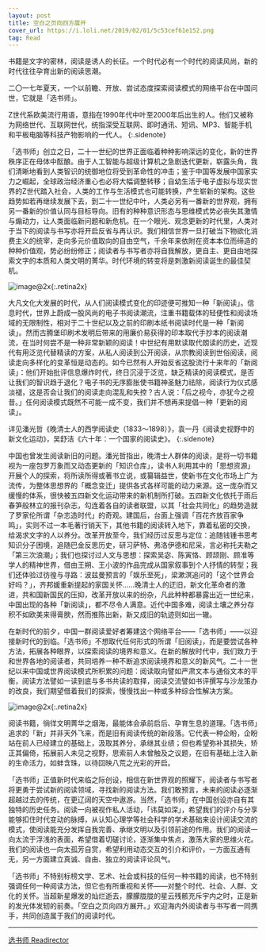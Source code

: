 ```yaml
---
layout: post
title: 空白之页向四方展开
cover_url: https://i.loli.net/2019/02/01/5c53cef61e152.png
tag: Read
---
```


书籍是文字的密林，阅读是诱人的长征。一个时代必有一个时代的阅读风尚，新的时代往往孕育出新的阅读思潮。

二〇一七年夏天，一个以前瞻、开放、尝试态度探索阅读模式的网络平台在中国问世，它就是「选书师」。

Z世代系欧美流行用语，意指在1990年代中叶至2000年后出生的人。他们又被称为网络世代、互联网世代，统指深受互联网、即时通讯、短讯、MP3、智能手机和平板电脑等科技产物影响的一代人。
{:.sidenote}

「选书师」创立之日，二十一世纪的世界正面临着种种影响深远的变化，新的世界秩序正在母体中酝酿。由于人工智能与超级计算机之急剧迭代更新，崭露头角，我们清晰地看到人类智识的统御地位将受到革命性的冲击；鉴于中国等发展中国家实力之崛起，全球政治经济重心也必将大幅调整转移；自幼生活于电子虚拟与现实世界的Z世代踏入社会，人类的工作与生活模式也可能转换，产生崭新的架构。这些趋势如若再继续发展下去，到二十一世纪中叶，人类必另有一番新的世界观，拥有另一番新的价值认同与目标导向。旧有的种种意识形态与思维模式势必丧失其激情与煽动力，让人类面临新问题和新危机。在一个眼光、观念更新的时代里，人类对于当下的阅读与书写亦将开启反省与再认识。我们相信世界一旦打破当下物欲化消费主义的统宰，走向多元价值取向的自由空气，千余年来依附在资本本位而缔造的种种价值观，势必纷纷修正；阅读者与书写者亦将自我解放，更自主、更自由地探索文字的本质和人类文明的菁华。时代环境的转变将是刺激新阅读诞生的最佳契机。

![image@2x](https://i.loli.net/2019/02/01/5c53cf033a685.jpg){:.retina2x}

大凡文化大发展的时代，从人们阅读模式变化的印迹便可推知一种「新阅读」。信息时代，世界上蔚成一股风尚的电子书阅读潮流，注重书籍载体的轻便性和阅读场域的无限制性，相对于二十世纪以及之前的印刷本纸书阅读时代是一种「新阅读」。然而古腾堡印刷术发明后带来的用廉价易获得的印本取代手抄本的阅读潮流，在当时何尝不是一种非常新颖的阅读！中世纪有用默读取代朗读的历史，近现代有用泛览代替精读的方案，从私人阅读到公开阅读，从宗教阅读到世俗阅读，阅读走向多样化的变革恒是动态的。如今已然有人开始反省这股流行十来年的「新阅读」：他们开始批评信息爆炸时代，终日沉浸于泛览，缺乏精读的阅读模式，是否让我们的智识趋于退化？电子书的无序膨胀使书籍神圣魅力祛除，阅读行为仪式感淡褪，这是否会让我们的阅读走向混乱和失控？古人说：「后之视今，亦犹今之视昔。」任何阅读模式既然不可能一成不变，我们并不想再来提倡一种「更新的阅读」。

详见潘光哲《晚清士人的西学阅读史（1833～1898）》，袁一丹《阅读史视野中的新文化运动》，吴舒洁《六十年：一个国家的阅读史》。
{:.sidenote}

中国也曾发生阅读新旧的问题。潘光哲指出，晚清士人群体的阅读，是将一切书籍视为一座包罗万象而又动态更新的「知识仓库」，读书人利用其中的「思想资源」开展个人的探索，将所读所得或著书立说，或纂辑益世，使新书在文化市场上广为流传，为整体思想界的「概念变迁」提供各式各样可能的动力来源。这一庞杂而又缓慢的体系，很快被五四新文化运动带来的新机制所打破。五四新文化依托于雨后春笋般林立的报刊杂志，勾连着各自的读者联盟，以其「社会共同化」的趋势造就了罗家伦所谓「杂志造时代」的奇观。建国后，台面上强调「百花齐放百家争鸣」，实则不过一本毛著行销天下，其他书籍的阅读转入地下，靠着私密的交换，给渴求文字的人以养分。改革开放至今，我们经历过反思与定位：追随钱锺书思考知识分子困境，追随巴金反思历史，研习萨特、弗洛伊德和尼采，言必称托夫勒之「第三次浪潮」；我们也探讨过人文与思想：探索吴宓、陈寅恪、顾颉刚、顾准等学人的精神世界，借由王朔、王小波的作品完成从国家叙事到个人抒情的转型；我们还体验过彷徨与寻路：波兹曼预言的「娱乐至死」，梁漱溟追问的「这个世界会好吗？」，齐邦媛重新提起的家国关怀……晚清士人的迂旧，新文化革命者的激进，共和国新国民的压抑，改革开放以来的纷杂，凡此种种都暴露出近一世纪来，中国出现的各种「新阅读」，都不尽令人满意。近代中国多难，阅读土壤之养分存积不如欧美来得膏腴，然而推陈出新，新又成旧的轨迹则如出一辙。

在新时代的前夕，中国一群阅读爱好者筹建这个网络平台——「选书师」——以迎接新时代的到临。「选书师」不想取代任何形式的所谓「旧阅读」，而是要尝试各种方法，拓展各种眼界，以探索阅读的境界和意义。在新的解放时代中，我们致力于和世界各地的阅读者，共同培养一种不断追求阅读境界和意义的新风气。二十一世纪以来中国或世界阅读模式所积累的问题：阅读取向譬如严肃文本与通俗文本的平衡，阅读方法譬如一读到底与多书共读的取择，阅读交流譬如书评撰写与沙龙策办的改良，我们期望借着我们的探索，慢慢找出一种或多种综合性解决方案。

![image@2x](https://i.loli.net/2019/02/01/5c53cf03c9952.jpg){:.retina2x}

阅读书籍，徜徉文明菁华之烟海，最能体会承前启后、孕育生息的道理。「选书师」追求的「新」并非天外飞来，而是旧有阅读传统的新段落。它代表一种企盼，企盼站在前人已经建立的基础上，汲取其养分，承继其业绩；但也希望弥补其损失，矫正其偏倚，拓展前人未见之视野，思索前人未曾触及之议题，在旧有基础上注入新的生命活力，如蚌含珠，以待回映八荒之光彩的开启。

「选书师」正值新时代来临之际创设，相信在新世界观的照耀下，阅读者与书写者将更勇于尝试新的阅读领域，寻找新的阅读方法。我们敢预言，未来的阅读必逐渐超越过去的传统，在更辽阔的天空中遨游。当然，「选书师」在中国创设亦自有其独特的历史任务。阅读一向被视作私人活动，「讳莫如深」，希望我们的评介与分享能够扣住时代变动的脉搏，从认知心理学等社会科学的学术基础来设计阅读交流的模式，使阅读能充分发挥自我完善、承继文明以及引领前途的作用。我们的阅读一向太流于浮浅的表面，希望借着切磋讨论，逐渐集中焦点，激荡大家的思维火花。我们的阅读也一向太孤芳自赏，希望利用动态交互的引介和评价，一方面互通有无，另一方面建立真诚、自由、独立的阅读评论风气。

「选书师」不特别标榜文学、艺术、社会或科技的任何一种书籍的阅读，也不特别强调任何一种阅读方法，但它也有所重视和关怀——对整个时代、社会、人群、文化的关怀。当超新星爆发的灿烂逝去，朦朦胧胧的星云残骸充斥宇内之时，正是新的发光体发轫的前奏。「空白之页向四方展开。」欢迎海内外阅读者与书写者一同携手，共同创造属于我们的阅读时代。

---

[选书师 Readirector](https://readirector.com)

